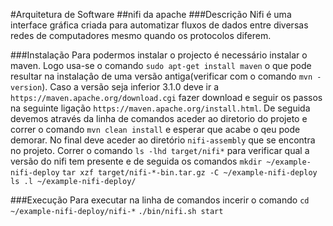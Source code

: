 #Arquitetura de Software
##nifi da apache
###Descrição
Nifi é uma interface gráfica criada para automatizar fluxos de dados entre diversas redes de computadores mesmo quando os protocolos diferem.

###Instalação
Para podermos instalar o projecto é necessário instalar o maven. Logo usa-se o comando `sudo apt-get install maven` o que pode resultar na instalaçâo de uma versão antiga(verificar com o comando `mvn -version`). Caso a versão seja inferior 3.1.0 deve ir a 
`https://maven.apache.org/download.cgi` 
fazer download e seguir os passos na seguinte ligação 
`https://maven.apache.org/install.html`.
De seguida devemos através da linha de comandos aceder ao diretorio do projeto e correr o comando 
`mvn clean install`
 e esperar que acabe o qeu pode demorar.
No final deve aceder ao diretório 
`nifi-assembly` 
que se encontra no projeto. Correr o comando 
`ls -lhd target/nifi*`
 para verificar qual a versão do nifi tem presente e de seguida os comandos 
`mkdir ~/example-nifi-deploy`
`tar xzf target/nifi-*-bin.tar.gz -C ~/example-nifi-deploy`
`ls .l ~/example-nifi-deploy/`

###Execução
Para executar na linha de comandos incerir o comando 
`cd ~/example-nifi-deploy/nifi-*`
`./bin/nifi.sh start`
